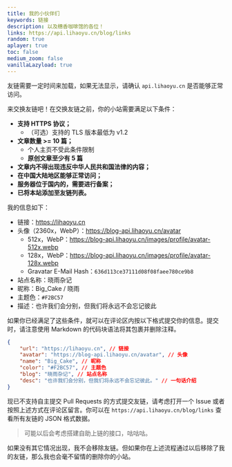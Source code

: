 ```yaml
---
title: 我的小伙伴们
keywords: 链接
description: 以及穗香咖啡馆的各位！
links: https://api.lihaoyu.cn/blog/links
random: true
aplayer: true
toc: false
medium_zoom: false
vanillaLazyload: true
---
```


<meting-js
 id="2005302493"
 server="netease"
 type="song"
 theme="#F2BC57">
</meting-js>

友链需要一定时间来加载，如果无法显示，请确认 `api.lihaoyu.cn` 是否能够正常访问。

<YunLinks :links="frontmatter.links" :random="frontmatter.random" />

来交换友链吧！在交换友链之前，你的小站需要满足以下条件：

- **支持 HTTPS 协议；**
  - （可选）支持的 TLS 版本最低为 v1.2
- **文章数量 >= 10 篇；**
  - 个人主页不受此条件限制
  - **原创文章至少有 5 篇**
- **文章内不得出现违反中华人民共和国法律的内容；**
- **在中国大陆地区能够正常访问；**
- **服务器位于国内的，需要进行备案；**
- **已将本站添加至友链列表。**

我的信息如下：

- 链接：https://lihaoyu.cn
- 头像（2360x，WebP）：https://blog-api.lihaoyu.cn/avatar
  - 512x，WebP：https://blog-api.lihaoyu.cn/images/profile/avatar-512x.webp
  - 128x，WebP：https://blog-api.lihaoyu.cn/images/profile/avatar-128x.webp
  - Gravatar E-Mail Hash：`636d113ce37111d08f08faee780ce9b8`
- 站点名称：晓雨杂记
- 昵称：Big_Cake / 晓雨
- 主题色：`#F2BC57`
- 描述：也许我们会分别，但我们将永远不会忘记彼此

如果你已经满足了这些条件，就可以在评论区内按以下格式提交你的信息。提交时，请注意使用 Markdown 的代码块语法将其包裹并删除注释。
```json
{
    "url": "https://lihaoyu.cn", // 链接
    "avatar": "https://blog-api.lihaoyu.cn/avatar", // 头像
    "name": "Big_Cake", // 昵称
    "color": "#F2BC57", // 主题色
    "blog": "晓雨杂记", // 站点名称
    "desc": "也许我们会分别，但我们将永远不会忘记彼此。" // 一句话介绍
}
```
现已不支持自主提交 Pull Requests 的方式提交友链，请考虑打开一个 Issue 或者按照上述方式在评论区留言。你可以在 `https://api.lihaoyu.cn/blog/links` 查看所有友链的 JSON 格式数据。

> 可能以后会考虑搭建自助上链的接口，咕咕咕。

如果没有其它情况出现，我不会移除友链。但如果你在上述流程通过以后移除了我的友链，那么我也会毫不留情的删除你的小站。
